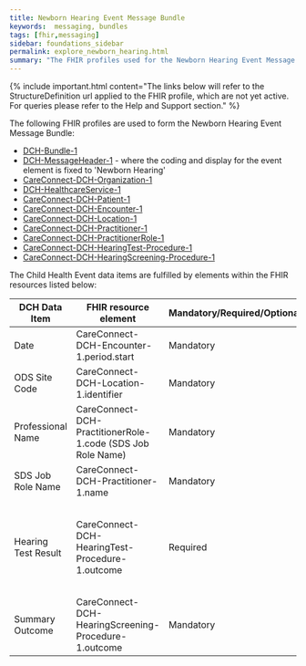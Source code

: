 ```yaml
---
title: Newborn Hearing Event Message Bundle
keywords:  messaging, bundles
tags: [fhir,messaging]
sidebar: foundations_sidebar
permalink: explore_newborn_hearing.html
summary: "The FHIR profiles used for the Newborn Hearing Event Message Bundle"
---
```


{% include important.html content="The links below will refer to the StructureDefinition url applied to the FHIR profile, which are not yet active. For queries please refer to the Help and Support section." %} 

The following FHIR profiles are used to form the Newborn Hearing Event Message Bundle:

- [DCH-Bundle-1](https://fhir.nhs.uk/STU3/StructureDefinition/DCH-Bundle-1)
- [DCH-MessageHeader-1](https://fhir.nhs.uk/STU3/StructureDefinition/DCH-MessageHeader-1) - where the coding and display for the event element is fixed to 'Newborn Hearing'
- [CareConnect-DCH-Organization-1](https://fhir.nhs.uk/STU3/StructureDefinition/CareConnect-DCH-Organization-1)
- [DCH-HealthcareService-1](https://fhir.nhs.uk/STU3/StructureDefinition/DCH-HealthcareService-1)
- [CareConnect-DCH-Patient-1](https://fhir.nhs.uk/STU3/StructureDefinition/CareConnect-DCH-Patient-1)
- [CareConnect-DCH-Encounter-1](https://fhir.nhs.uk/STU3/StructureDefinition/CareConnect-DCH-Encounter-1)
- [CareConnect-DCH-Location-1](https://fhir.nhs.uk/STU3/StructureDefinition/CareConnect-DCH-Location-1)
- [CareConnect-DCH-Practitioner-1](https://fhir.nhs.uk/STU3/StructureDefinition/CareConnect-DCH-Practitioner-1)
- [CareConnect-DCH-PractitionerRole-1](https://fhir.nhs.uk/STU3/StructureDefinition/CareConnect-DCH-PractitionerRole-1) 
- [CareConnect-DCH-HearingTest-Procedure-1](https://fhir.nhs.uk/STU3/StructureDefinition/CareConnect-DCH-HearingTest-Procedure-1)
- [CareConnect-DCH-HearingScreening-Procedure-1](https://fhir.nhs.uk/STU3/StructureDefinition/CareConnect-DCH-HearingScreening-Procedure-1)


The Child Health Event data items are fulfilled by elements within the FHIR resources listed below:
                                                                     
| DCH Data Item       | FHIR resource element                                       | Mandatory/Required/Optional | Note                                                                  |
|---------------------|-------------------------------------------------------------|-----------------------------|-----------------------------------------------------------------------|
| Date                | CareConnect-DCH-Encounter-1.period.start                    | Mandatory                   |                                                                       |
| ODS Site Code       | CareConnect-DCH-Location-1.identifier                       | Mandatory                   |                                                                       |
| Professional Name   | CareConnect-DCH-PractitionerRole-1.code (SDS Job Role Name) | Mandatory                   |                                                                       |
| SDS Job Role Name   | CareConnect-DCH-Practitioner-1.name                         | Mandatory                   |                                                                       |
| Hearing Test Result | CareConnect-DCH-HearingTest-Procedure-1.outcome             | Required                    | up to two occurrences of this resource are required, one for each ear |
| Summary Outcome     | CareConnect-DCH-HearingScreening-Procedure-1.outcome        | Mandatory                   |                                                                       |
